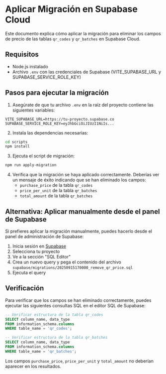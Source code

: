 # Aplicar Migración en Supabase Cloud

Este documento explica cómo aplicar la migración para eliminar los campos de precio de las tablas `qr_codes` y `qr_batches` en Supabase Cloud.

## Requisitos

- Node.js instalado
- Archivo `.env` con las credenciales de Supabase (VITE_SUPABASE_URL y SUPABASE_SERVICE_ROLE_KEY)

## Pasos para ejecutar la migración

1. Asegúrate de que tu archivo `.env` en la raíz del proyecto contiene las siguientes variables:

```
VITE_SUPABASE_URL=https://tu-proyecto.supabase.co
SUPABASE_SERVICE_ROLE_KEY=eyJhbGciOiJIUzI1NiIs...
```

2. Instala las dependencias necesarias:

```bash
cd scripts
npm install
```

3. Ejecuta el script de migración:

```bash
npm run apply-migration
```

4. Verifica que la migración se haya aplicado correctamente. Deberías ver un mensaje de éxito indicando que se han eliminado los campos:
   - `purchase_price` de la tabla `qr_codes`
   - `price_per_unit` de la tabla `qr_batches`
   - `total_amount` de la tabla `qr_batches`

## Alternativa: Aplicar manualmente desde el panel de Supabase

Si prefieres aplicar la migración manualmente, puedes hacerlo desde el panel de administración de Supabase:

1. Inicia sesión en [Supabase](https://app.supabase.com)
2. Selecciona tu proyecto
3. Ve a la sección "SQL Editor"
4. Crea un nuevo query y pega el contenido del archivo `supabase/migrations/20250915170000_remove_qr_price.sql`
5. Ejecuta el query

## Verificación

Para verificar que los campos se han eliminado correctamente, puedes ejecutar las siguientes consultas SQL en el editor SQL de Supabase:

```sql
-- Verificar estructura de la tabla qr_codes
SELECT column_name, data_type 
FROM information_schema.columns 
WHERE table_name = 'qr_codes';

-- Verificar estructura de la tabla qr_batches
SELECT column_name, data_type 
FROM information_schema.columns 
WHERE table_name = 'qr_batches';
```

Los campos `purchase_price`, `price_per_unit` y `total_amount` no deberían aparecer en los resultados.